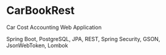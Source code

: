# CarBookRest

Car Cost Accounting Web Application

Spring Boot, PostgreSQL, JPA, REST, Spring Security, GSON, JsonWebToken, Lombok


